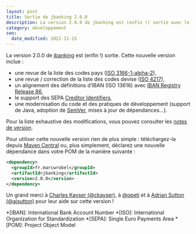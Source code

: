 ```yaml
---
layout: post
title: Sortie de jbanking 2.0.0
description: La version 2.0.0 de jbanking est (enfin !) sortie avec le support des Creditor Identifiers (CI) et l’intégration de la version 86 d'IBAN Registry.
category: développement
seo:
  date_modified: 2022-11-15
---
```


La version 2.0.0 de [jbanking](https://github.com/marcwrobel/jbanking) est (enfin !) sortie. Cette nouvelle version
inclue :

- une revue de la liste des codes pays ([ISO 3166-1-alpha-2](https://fr.wikipedia.org/wiki/ISO_3166)),
- une revue / correction de la liste des codes devise ([ISO 4217](https://fr.wikipedia.org/wiki/ISO_4217)),
- un alignement des définitions d’IBAN (ISO 13616) avec
  [IBAN Registry Release 86](https://www.iso13616.org/),
- le support des SEPA
  [Creditor Identifiers](https://www.europeanpaymentscouncil.eu/document-library/guidance-documents/creditor-identifier-overview),
- une modernisation du code et des pratiques de développement (support de Java, adoption de
  [SemVer](https://semver.org), mises à jour de dépendances…).

Pour la liste exhaustive des modifications, vous pouvez consulter les
[notes de version](https://github.com/marcwrobel/jbanking/releases/tag/v2.0.0).

Pour utiliser cette nouvelle version rien de plus simple : téléchargez-la
depuis [Maven Central](https://search.maven.org/artifact/fr.marcwrobel/jbanking/2.0.0/jar) ou, plus simplement, déclarez
une nouvelle dépendance dans votre POM de la manière suivante :

```xml
<dependency>
  <groupId>fr.marcwrobel</groupId>
  <artifactId>jbanking</artifactId>
  <version>2.0.0</version>
</dependency>
```

Un grand merci à [Charles Kayser (@ckayser)](https://github.com/ckayser), à [@opeti](https://github.com/opeti)
et à [Adrian Sutton (@ajsutton)](https://github.com/ajsutton) pour leur aide sur cette version !

<!-- prettier-ignore-start -->
*[IBAN]: International Bank Account Number
*[ISO]: International Organization for Standardization
*[SEPA]: Single Euro Payments Area
*[POM]: Project Object Model
<!-- prettier-ignore-end -->
